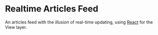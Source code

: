 # Realtime Articles Feed

An articles feed with the *illusion* of real-time updating, using [React][] for the View layer.

[React]: https://facebook.github.io/react/ "Everybody's favourite frontend technology"
